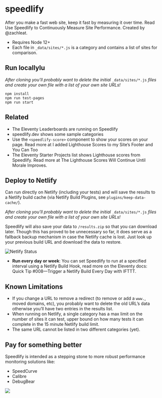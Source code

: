 # speedlify

After you make a fast web site, keep it fast by measuring it over time. Read Use Speedlify to Continuously Measure Site Performance. Created by @zachleat.

- Requires Node 12+
- Each file in `_data/sites/*.js` is a category and contains a list of sites for comparison.

## Run locallylu

*After cloning you’ll probably want to delete the initial* `_data/sites/*.js` *files and create your own file with a list of your own site URLs!*

```
npm install
npm run test-pages
npm run start
```

## Related

- The Eleventy Leaderboards are running on Speedlify
- speedlify.dev shows some sample categories
- Use the `<speedlify-score>` component to show your scores on your page. Read more at I added Lighthouse Scores to my Site’s Footer and You Can Too
- The Eleventy Starter Projects list shows Lighthouse scores from Speedlify. Read more at The Lighthouse Scores Will Continue Until Morale Improves.

## Deploy to Netlify

Can run directly on Netlify (including your tests) and will save the results to a Netlify build cache (via Netlify Build Plugins, see `plugins/keep-data-cache/`).

*After cloning you’ll probably want to delete the initial* `_data/sites/*.js` *files and create your own file with a list of your own site URLs!*

Speedlify will also save your data to `/results.zip` so that you can download later. Though this has proved to be unnecessary so far, it does serve as a fallback backup mechanism in case the Netlify cache is lost. Just look up your previous build URL and download the data to restore.

![Netlify Status](https://api.netlify.com/api/v1/badges/7298a132-e366-460a-a4da-1ea352a4e790/deploy-status)

- **Run every day or week**: You can set Speedlify to run at a specified interval using a Netlify Build Hook, read more on the Eleventy docs: Quick Tip #008—Trigger a Netlify Build Every Day with IFTTT.

## Known Limitations

- If you change a URL to remove a redirect (to remove or add a `www.`, moved domains, etc), you probably want to delete the old URL’s data otherwise you’ll have two entries in the results list.
- When running on Netlify, a single category has a max limit on the number of sites it can test, upper bound on how many tests it can complete in the 15 minute Netlify build limit.
- The same URL cannot be listed in two different categories (yet).

## Pay for something better

Speedlify is intended as a stepping stone to more robust performance monitoring solutions like:

- SpeedCurve
- Calibre
- DebugBear

![](https://www.netlify.com/img/deploy/button.svg)